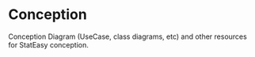 # Conception

Conception Diagram (UseCase, class diagrams, etc) and other resources for StatEasy conception.